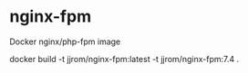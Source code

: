 # nginx-fpm
Docker nginx/php-fpm image

docker build -t jjrom/nginx-fpm:latest -t jjrom/nginx-fpm:7.4 . 